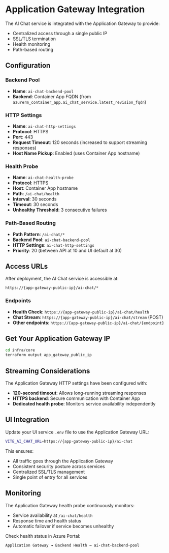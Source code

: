 # Application Gateway Integration

The AI Chat service is integrated with the Application Gateway to provide:
- Centralized access through a single public IP
- SSL/TLS termination
- Health monitoring
- Path-based routing

## Configuration

### Backend Pool
- **Name**: `ai-chat-backend-pool`
- **Backend**: Container App FQDN (from `azurerm_container_app.ai_chat_service.latest_revision_fqdn`)

### HTTP Settings
- **Name**: `ai-chat-http-settings`
- **Protocol**: HTTPS
- **Port**: 443
- **Request Timeout**: 120 seconds (increased to support streaming responses)
- **Host Name Pickup**: Enabled (uses Container App hostname)

### Health Probe
- **Name**: `ai-chat-health-probe`
- **Protocol**: HTTPS
- **Host**: Container App hostname
- **Path**: `/ai-chat/health`
- **Interval**: 30 seconds
- **Timeout**: 30 seconds
- **Unhealthy Threshold**: 3 consecutive failures

### Path-Based Routing
- **Path Pattern**: `/ai-chat/*`
- **Backend Pool**: `ai-chat-backend-pool`
- **HTTP Settings**: `ai-chat-http-settings`
- **Priority**: 20 (between API at 10 and UI default at 30)

## Access URLs

After deployment, the AI Chat service is accessible at:
```
https://{app-gateway-public-ip}/ai-chat/*
```

### Endpoints
- **Health Check**: `https://{app-gateway-public-ip}/ai-chat/health`
- **Chat Stream**: `https://{app-gateway-public-ip}/ai-chat/stream` (POST)
- **Other endpoints**: `https://{app-gateway-public-ip}/ai-chat/{endpoint}`

## Get Your Application Gateway IP

```bash
cd infra/core
terraform output app_gateway_public_ip
```

## Streaming Considerations

The Application Gateway HTTP settings have been configured with:
- **120-second timeout**: Allows long-running streaming responses
- **HTTPS backend**: Secure communication with Container App
- **Dedicated health probe**: Monitors service availability independently

## UI Integration

Update your UI service `.env` file to use the Application Gateway URL:
```bash
VITE_AI_CHAT_URL=https://{app-gateway-public-ip}/ai-chat
```

This ensures:
- All traffic goes through the Application Gateway
- Consistent security posture across services
- Centralized SSL/TLS management
- Single point of entry for all services

## Monitoring

The Application Gateway health probe continuously monitors:
- Service availability at `/ai-chat/health`
- Response time and health status
- Automatic failover if service becomes unhealthy

Check health status in Azure Portal:
```
Application Gateway → Backend Health → ai-chat-backend-pool
```
